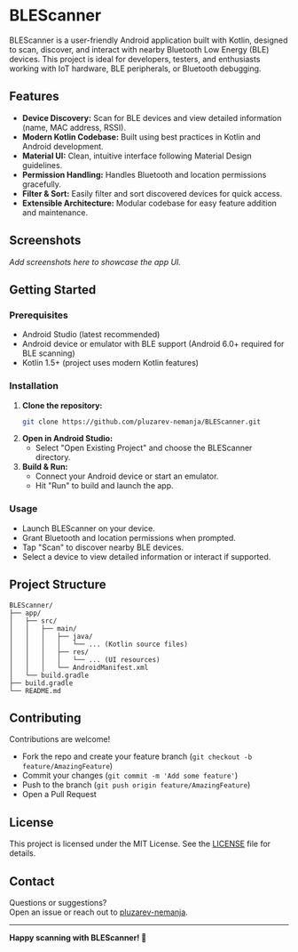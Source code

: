 # BLEScanner

BLEScanner is a user-friendly Android application built with Kotlin, designed to scan, discover, and interact with nearby Bluetooth Low Energy (BLE) devices. This project is ideal for developers, testers, and enthusiasts working with IoT hardware, BLE peripherals, or Bluetooth debugging.

## Features

- **Device Discovery:** Scan for BLE devices and view detailed information (name, MAC address, RSSI).
- **Modern Kotlin Codebase:** Built using best practices in Kotlin and Android development.
- **Material UI:** Clean, intuitive interface following Material Design guidelines.
- **Permission Handling:** Handles Bluetooth and location permissions gracefully.
- **Filter & Sort:** Easily filter and sort discovered devices for quick access.
- **Extensible Architecture:** Modular codebase for easy feature addition and maintenance.

## Screenshots

_Add screenshots here to showcase the app UI._

## Getting Started

### Prerequisites

- Android Studio (latest recommended)
- Android device or emulator with BLE support (Android 6.0+ required for BLE scanning)
- Kotlin 1.5+ (project uses modern Kotlin features)

### Installation

1. **Clone the repository:**
    ```bash
    git clone https://github.com/pluzarev-nemanja/BLEScanner.git
    ```
2. **Open in Android Studio:**
    - Select "Open Existing Project" and choose the BLEScanner directory.
3. **Build & Run:**
    - Connect your Android device or start an emulator.
    - Hit "Run" to build and launch the app.

### Usage

- Launch BLEScanner on your device.
- Grant Bluetooth and location permissions when prompted.
- Tap "Scan" to discover nearby BLE devices.
- Select a device to view detailed information or interact if supported.

## Project Structure

```
BLEScanner/
├── app/
│   ├── src/
│   │   ├── main/
│   │   │   ├── java/
│   │   │   │   └── ... (Kotlin source files)
│   │   │   ├── res/
│   │   │   │   └── ... (UI resources)
│   │   │   └── AndroidManifest.xml
│   └── build.gradle
├── build.gradle
└── README.md
```

## Contributing

Contributions are welcome!  
- Fork the repo and create your feature branch (`git checkout -b feature/AmazingFeature`)
- Commit your changes (`git commit -m 'Add some feature'`)
- Push to the branch (`git push origin feature/AmazingFeature`)
- Open a Pull Request

## License

This project is licensed under the MIT License. See the [LICENSE](LICENSE) file for details.

## Contact

Questions or suggestions?  
Open an issue or reach out to [pluzarev-nemanja](https://github.com/pluzarev-nemanja).

---

**Happy scanning with BLEScanner! 🚀**